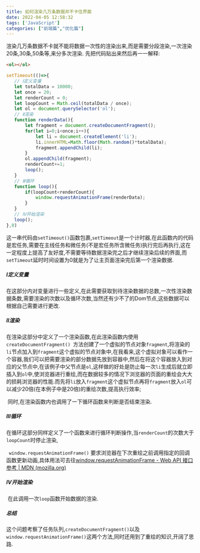 ```yaml
---
title: 如何渲染几万条数据并不卡住界面
date: 2022-04-05 12:58:32
tags: ['JavaScript']
categories: ["前端篇","优化篇"]
---
```


渲染几万条数据不卡就不能将数据一次性的渲染出来,而是需要分段渲染,一次渲染20条,30条,50条等,来分多次渲染.
先把代码贴出来然后再一一解释:

~~~ html
<ol></ol>
~~~

~~~javascript
setTimeout(()=>{
   // Ⅰ定义变量
   let totalData = 10000;
   let once = 20;
   let renderCount = 0;
   let loopCount = Math.ceil(totalData / once);
   let ol = document.querySelector('ol');
   // Ⅱ渲染
   function renderData(){
       let fragment = document.createDocumentFragment();
       for(let i=0;i<once;i++){
           let li = document.createElement('li');
       	   li.innerHTML=Math.floor(Math.random()*totalData);
       	   fragment.appendChild(li);
       }
       ol.appendChild(fragment);
       renderCount+=1;
       loop();
   }
   // Ⅲ循环
   function loop(){
       if(loopCount<renderCount){
           window.requestAnimationFrame(renderData);
       }
   }
   // Ⅳ开始渲染
   loop();
},0)
~~~

​	这一串代码由`setTimeout()`函数包裹,`setTimeout`是一个计时器,在此函数内的代码是宏任务,需要在主线任务和微任务(不是宏任务所含微任务)执行完后再执行,这在一定程度上提高了友好度,不需要等待数据渲染完之后才继续渲染后续的界面,而`setTimeout`延时时间设置为0就是为了让主页面渲染完后第一个渲染数据.

##### Ⅰ定义变量

​	在这部分内对变量进行一些定义,在此需要获取到待渲染数据的总数,一次性渲染数据条数,需要渲染的次数以及循环次数,当然还有少不了的Dom节点,这些数据可以根据自己需要进行更改.

##### Ⅱ渲染

​	在渲染这部分中定义了一个渲染函数,在此渲染函数内使用`createDocumentFragment() `方法创建了一个虚拟的节点对象`fragment`,将渲染的`li`节点加入到`fragment`这个虚拟的节点对象中,在我看来,这个虚拟对象可以看作一个容器,我们可以把需要渲染的部分数据先放到容器中,然后在将这个容器放入到对应的父节点中,在该例子中父节点是`ol`,这样做的好处是防止每一次`li`生成后就立即插入到`ol`中,使浏览器进行重绘,而在数据较多的情况下浏览器的页面的重绘会大大的损耗浏览器的性能.而先将`li`放入`fragment`这个虚拟节点再将`fragment`放入`ol`可以减少20倍(在本例子中是20倍)的重绘次数,提高执行效率;

​	同时,在渲染函数内也调用了一下循环函数来判断是否结束渲染.

##### Ⅲ循环

​	在循环这部分同样定义了一个函数来进行循环判断操作,当`renderCount`的次数大于`loopCount`时停止渲染,

` window.requestAnimationFrame()` 要求浏览器在下次重绘之前调用指定的回调函数更新动画,具体用法可去往[window.requestAnimationFrame - Web API 接口参考 | MDN (mozilla.org)](https://developer.mozilla.org/zh-CN/docs/Web/API/Window/requestAnimationFrame)

##### Ⅳ开始渲染	

​	在此调用一次`loop`函数开始数据的渲染.

##### 总结

​	这个问题考察了任务队列,`createDocumentFragment()`以及`window.requestAnimationFrame()`这两个方法,同时还用到了重绘的知识,开阔了思路.

